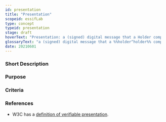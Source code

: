 ```yaml
---
id: presentation
title: "Presentation"
scopeid: essifLab
type: concept
typeid: presentation
stage: draft
hoverText: "Presentation: a (signed) digital message that a Holder component may send to a Verifier component that contains data derived from one or more Verifiable Credentials (that (a Colleague component of) the Holder component has received from Issuer components of one or more Parties), as a response to a specific Presentation Request of a Verifier component."
glossaryText: "a (signed) digital message that a %%holder^holder%% component may send to a %%verifier^verifier%% component that contains data derived from one or more %%verifiable credentials^verifiable-credential%% (that (a %%colleague^colleague%% component of) the %%holder^holder%% component has received from %%issuer^issuer%% components of one or more %%parties^party%%), as a response to a specific %%presentation request^presentation-request%% of a %%Verifier^verifier%% component."
date: 20210601
---
```


### Short Description

### Purpose

### Criteria


### References
- W3C has a [definition of verifiable presentation](https://www.w3.org/TR/vc-data-model/#dfn-verifiable-presentations).